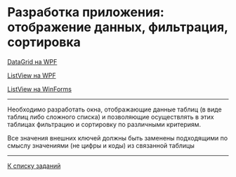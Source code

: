 #  Разработка приложения: отображение данных, фильтрация, сортировка

[DataGrid на WPF]([https://metanit.com/sharp/wpf/](https://metanit.com/sharp/wpf/5.14.php))

[ListView на WPF](https://metanit.com/sharp/wpf/5.9.php)

[ListView на WinForms](https://metanit.com/sharp/windowsforms/4.12.php)

---

Необходимо разработать окна, отображающие данные таблиц (в виде таблиц либо сложного списка)
и позволяющие осуществлять в этих таблицах фильтрацию и сортировку по различными критериям.

Все значения внешних ключей должны быть заменены подходящими по смыслу значениями (не цифры и коды) из связанной таблицы


---

[К списку заданий](../../program-2-project.md)
